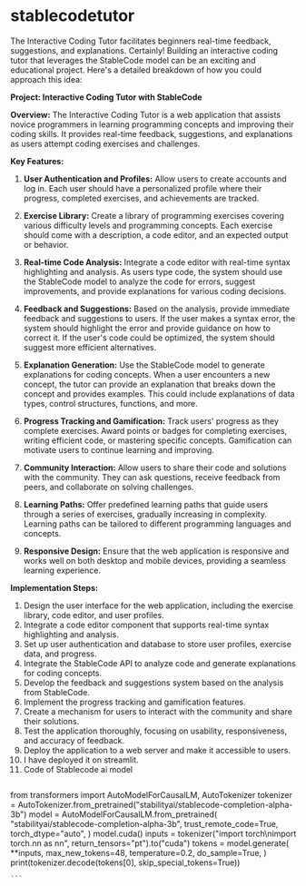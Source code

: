 # stablecodetutor
The Interactive Coding Tutor facilitates beginners real-time feedback, suggestions, and explanations.
Certainly! Building an interactive coding tutor that leverages the StableCode model can be an exciting and educational project. Here's a detailed breakdown of how you could approach this idea:

**Project: Interactive Coding Tutor with StableCode**

**Overview:**
The Interactive Coding Tutor is a web application that assists novice programmers in learning programming concepts and improving their coding skills. It provides real-time feedback, suggestions, and explanations as users attempt coding exercises and challenges.

**Key Features:**

1. **User Authentication and Profiles:**
   Allow users to create accounts and log in. Each user should have a personalized profile where their progress, completed exercises, and achievements are tracked.

2. **Exercise Library:**
   Create a library of programming exercises covering various difficulty levels and programming concepts. Each exercise should come with a description, a code editor, and an expected output or behavior.

3. **Real-time Code Analysis:**
   Integrate a code editor with real-time syntax highlighting and analysis. As users type code, the system should use the StableCode model to analyze the code for errors, suggest improvements, and provide explanations for various coding decisions.

4. **Feedback and Suggestions:**
   Based on the analysis, provide immediate feedback and suggestions to users. If the user makes a syntax error, the system should highlight the error and provide guidance on how to correct it. If the user's code could be optimized, the system should suggest more efficient alternatives.

5. **Explanation Generation:**
   Use the StableCode model to generate explanations for coding concepts. When a user encounters a new concept, the tutor can provide an explanation that breaks down the concept and provides examples. This could include explanations of data types, control structures, functions, and more.

6. **Progress Tracking and Gamification:**
   Track users' progress as they complete exercises. Award points or badges for completing exercises, writing efficient code, or mastering specific concepts. Gamification can motivate users to continue learning and improving.

7. **Community Interaction:**
   Allow users to share their code and solutions with the community. They can ask questions, receive feedback from peers, and collaborate on solving challenges.

8. **Learning Paths:**
   Offer predefined learning paths that guide users through a series of exercises, gradually increasing in complexity. Learning paths can be tailored to different programming languages and concepts.

9. **Responsive Design:**
   Ensure that the web application is responsive and works well on both desktop and mobile devices, providing a seamless learning experience.

**Implementation Steps:**

1. Design the user interface for the web application, including the exercise library, code editor, and user profiles.
2. Integrate a code editor component that supports real-time syntax highlighting and analysis.
3. Set up user authentication and database to store user profiles, exercise data, and progress.
4. Integrate the StableCode API to analyze code and generate explanations for coding concepts.
5. Develop the feedback and suggestions system based on the analysis from StableCode.
6. Implement the progress tracking and gamification features.
7. Create a mechanism for users to interact with the community and share their solutions.
8. Test the application thoroughly, focusing on usability, responsiveness, and accuracy of feedback.
9. Deploy the application to a web server and make it accessible to users.
10. I have deployed it on streamlit.
11. Code of Stablecode ai model
    ```
from transformers import AutoModelForCausalLM, AutoTokenizer
tokenizer = AutoTokenizer.from_pretrained("stabilityai/stablecode-completion-alpha-3b")
model = AutoModelForCausalLM.from_pretrained(
  "stabilityai/stablecode-completion-alpha-3b",
  trust_remote_code=True,
  torch_dtype="auto",
)
model.cuda()
inputs = tokenizer("import torch\nimport torch.nn as nn", return_tensors="pt").to("cuda")
tokens = model.generate(
  **inputs,
  max_new_tokens=48,
  temperature=0.2,
  do_sample=True,
)
print(tokenizer.decode(tokens[0], skip_special_tokens=True))

    ```
